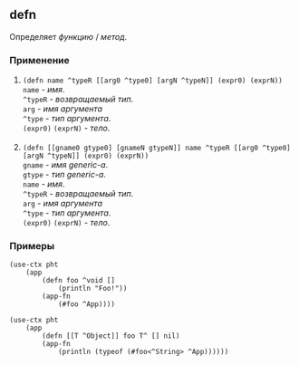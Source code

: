 ## defn
Определяет _функцию_ / _метод_.

### Применение

1. `(defn name ^typeR [[arg0 ^type0] [argN ^typeN]] (expr0) (exprN))`<br>
`name` - _имя_.<br>
`^typeR` - _возвращаемый тип_.<br>
`arg` - _имя аргумента_<br>
`^type` - _тип аргумента_.<br>
`(expr0)` `(exprN)` - _тело_.<br><br>
2. `(defn [[gname0 gtype0] [gnameN gtypeN]] name ^typeR [[arg0 ^type0] [argN ^typeN]] (expr0) (exprN))`<br>
`gname` - _имя generic-а_.<br>
`gtype` - _тип generic-а_.<br>
`name` - _имя_.<br>
`^typeR` - _возвращаемый тип_.<br>
`arg` - _имя аргумента_<br>
`^type` - _тип аргумента_.<br>
 `(expr0)` `(exprN)` - _тело_.

### Примеры

```pihta
(use-ctx pht
    (app
        (defn foo ^void []
            (println "Foo!"))
        (app-fn
            (#foo ^App))))
```

```pihta
(use-ctx pht
    (app
        (defn [[T ^Object]] foo T^ [] nil)
        (app-fn
            (println (typeof (#foo<^String> ^App))))))
```